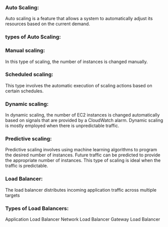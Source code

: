 ### Auto Scaling:
Auto scaling is a feature that allows a system to automatically adjust its resources based on the current demand.

### types of Auto Scaling:

### Manual scaling:
In this type of scaling, the number of instances is changed manually.

### Scheduled scaling:
This type involves the automatic execution of scaling actions based on certain schedules.

### Dynamic scaling:
In dynamic scaling, the number of EC2 instances is changed automatically based on signals that are provided by a CloudWatch alarm. Dynamic scaling is mostly employed when there is unpredictable traffic.

### Predictive scaling:
Predictive scaling involves using machine learning algorithms to program the desired number of instances. Future traffic can be predicted to provide the appropriate number of instances. This type of scaling is ideal when the traffic is predictable.

### Load Balancer:
The load balancer distributes incoming application traffic across multiple targets
### Types of Load Balancers:
Application Load Balancer
Network Load Balancer
Gateway Load Balancer
